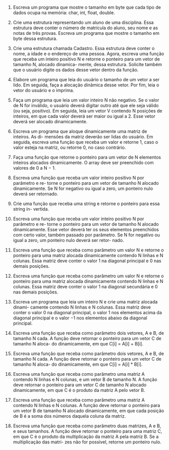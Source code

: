 1) Escreva um programa que mostre o tamanho em byte que cada tipo de dados
ocupa na memória: char, int, float, double.

2) Crie uma estrutura representando um aluno de uma disciplina. Essa estrutura
deve conter o número de matrícula do aluno, seu nome e as notas de três provas.
Escreva um programa que mostre o tamanho em byte dessa estrutura.

3) Crie uma estrutura chamada Cadastro. Essa estrutura deve conter o nome, a idade
e o endereço de uma pessoa. Agora, escreva uma função que receba um inteiro
positivo N e retorne o ponteiro para um vetor de tamanho N, alocado dinamica-
mente, dessa estrutura. Solicite também que o usuário digite os dados desse vetor
dentro da função.

4) Elabore um programa que leia do usuário o tamanho de um vetor a ser lido. Em
seguida, faça a alocação dinâmica desse vetor. Por fim, leia o vetor do usuário e o
imprima.

5) Faça um programa que leia um valor inteiro N não negativo. Se o valor de N for
inválido, o usuário deverá digitar outro até que ele seja válido (ou seja, positivo).
Em seguida, leia um vetor V contendo N posições de inteiros, em que cada valor
deverá ser maior ou igual a 2. Esse vetor deverá ser alocado dinamicamente.

6) Escreva um programa que aloque dinamicamente uma matriz de inteiros. As di-
mensões da matriz deverão ser lidas do usuário. Em seguida, escreva uma função
que receba um valor e retorne 1, caso o valor esteja na matriz, ou retorne 0, no
caso contrário.

7) Faça uma função que retorne o ponteiro para um vetor de N elementos inteiros
alocados dinamicamente. O array deve ser preenchido com valores de 0 a N − 1.

8) Escreva uma função que receba um valor inteiro positivo N por parâmetro e re-
torne o ponteiro para um vetor de tamanho N alocado dinamicamente. Se N for
negativo ou igual a zero, um ponteiro nulo deverá ser retornado.

9) Crie uma função que receba uma string e retorne o ponteiro para essa string in-
vertida.

10) Escreva uma função que receba um valor inteiro positivo N por parâmetro e re-
torne o ponteiro para um vetor de tamanho N alocado dinamicamente. Esse vetor
deverá ter os seus elementos preenchidos com certo valor, também passado por
parâmetro. Se N for negativo ou igual a zero, um ponteiro nulo deverá ser retor-
nado.

11) Escreva uma função que receba como parâmetro um valor N e retorne o ponteiro
para uma matriz alocada dinamicamente contendo N linhas e N colunas. Essa
matriz deve conter o valor 1 na diagonal principal e 0 nas demais posições.

12) Escreva uma função que receba como parâmetro um valor N e retorne o ponteiro
para uma matriz alocada dinamicamente contendo N linhas e N colunas. Essa
matriz deve conter o valor 1 na diagonal secundária e 0 nas demais posições.

13) Escreva um programa que leia um inteiro N e crie uma matriz alocada dinami-
camente contendo N linhas e N colunas. Essa matriz deve conter o valor 0 na
diagonal principal, o valor 1 nos elementos acima da diagonal principal e o valor
−1 nos elementos abaixo da diagonal principal.

14) Escreva uma função que receba como parâmetro dois vetores, A e B, de tamanho
N cada. A função deve retornar o ponteiro para um vetor C de tamanho N aloca-
do dinamicamente, em que C[i] = A[i] + B[i].

15) Escreva uma função que receba como parâmetro dois vetores, A e B, de tamanho
N cada. A função deve retornar o ponteiro para um vetor C de tamanho N aloca-
do dinamicamente, em que C[i] = A[i] * B[i].

16) Escreva uma função que receba como parâmetro uma matriz A contendo N linhas
e N colunas, e um vetor B de tamanho N. A função deve retornar o ponteiro para
um vetor C de tamanho N alocado dinamicamente, em que C é o produto da
matriz A pelo vetor B.

17) Escreva uma função que receba como parâmetro uma matriz A contendo N linhas
e N colunas. A função deve retornar o ponteiro para um vetor B de tamanho N
alocado dinamicamente, em que cada posição de B é a soma dos números daquela
coluna da matriz.

18) Escreva uma função que receba como parâmetro duas matrizes, A e B, e seus
tamanhos. A função deve retornar o ponteiro para uma matriz C, em que C é o
produto da multiplicação da matriz A pela matriz B. Se a multiplicação das matri-
zes não for possível, retorne um ponteiro nulo.
